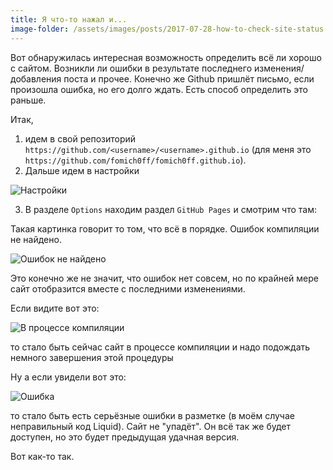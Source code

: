 ```yaml
---
title: Я что-то нажал и...
image-folder: /assets/images/posts/2017-07-28-how-to-check-site-status
---
```


Вот обнаружилась интересная возможность определить всё ли хорошо с сайтом.
Возникли ли ошибки в результате последнего изменения/добавления поста и прочее.
Конечно же Github пришлёт письмо, если произошла ошибка, но его долго ждать.
Есть способ определить это раньше.

Итак, 

1. идем в свой репозиторий
   ```https://github.com/<username>/<username>.github.io``` (для меня это
   ```https://github.com/fomich0ff/fomich0ff.github.io```). 
2. Дальше идем в настройки 

![Настройки]({{page.image-folder}}/settings.PNG)

3. В разделе ```Options``` находим раздел ```GitHub Pages``` и смотрим что там:

Такая картинка говорит то том, что всё в порядке. Ошибок компиляции не
найдено. 

![Ошибок не найдено]({{page.image-folder}}/done.PNG) 

Это конечно же не значит, что ошибок нет совсем, но по крайней мере сайт отобразится 
вместе с последними изменениями.

Если видите вот это: 

![В процессе компиляции]({{page.image-folder}}/compiling.PNG) 

то стало быть сейчас сайт в процессе компиляции и надо подождать немного завершения
этой процедуры

Ну а если увидели вот это: 

![Ошибка]({{page.image-folder}}/error.PNG) 

то стало быть есть серьёзные ошибки в разметке (в моём случае неправильный код Liquid).
Сайт не "упадёт". Он всё так же будет доступен, но это будет предыдущая
удачная версия.

Вот как-то так.

